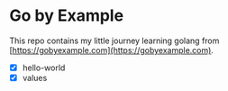 # Go by Example

This repo contains my little journey learning golang from [https://gobyexample.com](https://gobyexample.com).

- [x] hello-world
- [x] values
